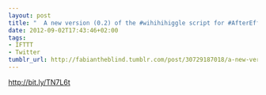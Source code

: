 ```yaml
---
layout: post
title: "  A new version (0.2) of the #wihihihiggle script for #AfterEffects is online."
date: 2012-09-02T17:43:46+02:00
tags:
- IFTTT
- Twitter
tumblr_url: http://fabiantheblind.tumblr.com/post/30729187018/a-new-version-0-2-of-the-wihihihiggle-script-for
---
```

http://bit.ly/TN7L6t
